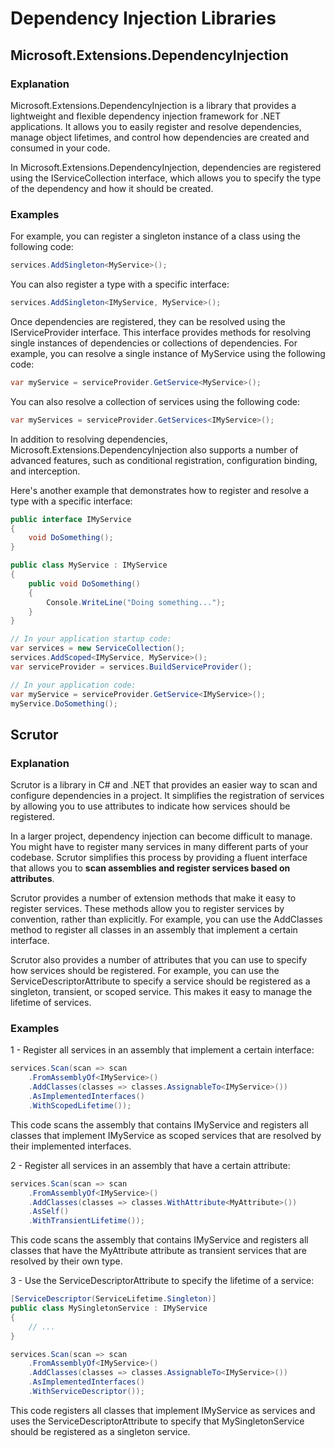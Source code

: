 # Dependency Injection Libraries

## Microsoft.Extensions.DependencyInjection

### Explanation

Microsoft.Extensions.DependencyInjection is a library that provides a lightweight and flexible dependency injection framework for .NET applications. It allows you to easily register and resolve dependencies, manage object lifetimes, and control how dependencies are created and consumed in your code.

In Microsoft.Extensions.DependencyInjection, dependencies are registered using the IServiceCollection interface, which allows you to specify the type of the dependency and how it should be created. 

### Examples

For example, you can register a singleton instance of a class using the following code:

```C#
services.AddSingleton<MyService>();
```

You can also register a type with a specific interface:

```C#
services.AddSingleton<IMyService, MyService>();
```

Once dependencies are registered, they can be resolved using the IServiceProvider interface. This interface provides methods for resolving single instances of dependencies or collections of dependencies. For example, you can resolve a single instance of MyService using the following code:

```C#
var myService = serviceProvider.GetService<MyService>();
```

You can also resolve a collection of services using the following code:

```C#
var myServices = serviceProvider.GetServices<IMyService>();
```

In addition to resolving dependencies, Microsoft.Extensions.DependencyInjection also supports a number of advanced features, such as conditional registration, configuration binding, and interception.

Here's another example that demonstrates how to register and resolve a type with a specific interface:

```C#
public interface IMyService
{
    void DoSomething();
}

public class MyService : IMyService
{
    public void DoSomething()
    {
        Console.WriteLine("Doing something...");
    }
}

// In your application startup code:
var services = new ServiceCollection();
services.AddScoped<IMyService, MyService>();
var serviceProvider = services.BuildServiceProvider();

// In your application code:
var myService = serviceProvider.GetService<IMyService>();
myService.DoSomething();
```

## Scrutor

### Explanation

Scrutor is a library in C# and .NET that provides an easier way to scan and configure dependencies in a project. It simplifies the registration of services by allowing you to use attributes to indicate how services should be registered.

In a larger project, dependency injection can become difficult to manage. You might have to register many services in many different parts of your codebase. Scrutor simplifies this process by providing a fluent interface that allows you to **scan assemblies and register services based on attributes**.

Scrutor provides a number of extension methods that make it easy to register services. These methods allow you to register services by convention, rather than explicitly. For example, you can use the AddClasses method to register all classes in an assembly that implement a certain interface.

Scrutor also provides a number of attributes that you can use to specify how services should be registered. For example, you can use the ServiceDescriptorAttribute to specify a service should be registered as a singleton, transient, or scoped service. This makes it easy to manage the lifetime of services.

### Examples

1 - Register all services in an assembly that implement a certain interface:

```C#
services.Scan(scan => scan
    .FromAssemblyOf<IMyService>()
    .AddClasses(classes => classes.AssignableTo<IMyService>())
    .AsImplementedInterfaces()
    .WithScopedLifetime());
```

This code scans the assembly that contains IMyService and registers all classes that implement IMyService as scoped services that are resolved by their implemented interfaces.

2 - Register all services in an assembly that have a certain attribute:

```C#
services.Scan(scan => scan
    .FromAssemblyOf<IMyService>()
    .AddClasses(classes => classes.WithAttribute<MyAttribute>())
    .AsSelf()
    .WithTransientLifetime());
```

This code scans the assembly that contains IMyService and registers all classes that have the MyAttribute attribute as transient services that are resolved by their own type.

3 - Use the ServiceDescriptorAttribute to specify the lifetime of a service:

```C#
[ServiceDescriptor(ServiceLifetime.Singleton)]
public class MySingletonService : IMyService
{
    // ...
}

services.Scan(scan => scan
    .FromAssemblyOf<IMyService>()
    .AddClasses(classes => classes.AssignableTo<IMyService>())
    .AsImplementedInterfaces()
    .WithServiceDescriptor());
```

This code registers all classes that implement IMyService as services and uses the ServiceDescriptorAttribute to specify that MySingletonService should be registered as a singleton service.